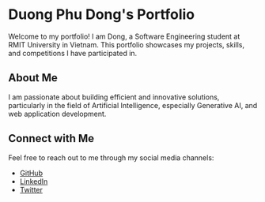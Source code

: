 # Duong Phu Dong's Portfolio

Welcome to my portfolio! I am Dong, a Software Engineering student at RMIT University in Vietnam. This portfolio showcases my projects, skills, and competitions I have participated in.

## About Me

I am passionate about building efficient and innovative solutions, particularly in the field of Artificial Intelligence, especially Generative AI, and web application development.

## Connect with Me

Feel free to reach out to me through my social media channels:
- [GitHub](https://github.com/F4P1E)
- [LinkedIn](https://www.linkedin.com/in/dong-duong-820481147/) 
- [Twitter](https://x.com/DongDuong_02001) 
